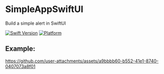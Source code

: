 # SimpleAppSwiftUI
Build a simple alert in SwiftUI 

[![Swift Version](https://img.shields.io/badge/Swift-5.9-orange.svg)](https://swift.org)
[![Platform](https://img.shields.io/cocoapods/p/LFAlertController.svg?style=flat)](https://developer.apple.com/ios/)

## Example: 

https://github.com/user-attachments/assets/a9bbbb60-b552-41e1-8740-0407073a8f01


